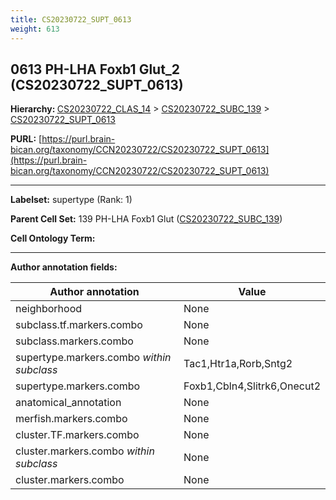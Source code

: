 ```yaml
---
title: CS20230722_SUPT_0613
weight: 613
---
```

## 0613 PH-LHA Foxb1 Glut_2 (CS20230722_SUPT_0613)
<b>Hierarchy: </b>
[CS20230722_CLAS_14](../CS20230722_CLAS_14) >
[CS20230722_SUBC_139](../CS20230722_SUBC_139) >
[CS20230722_SUPT_0613](../CS20230722_SUPT_0613)

**PURL:** [https://purl.brain-bican.org/taxonomy/CCN20230722/CS20230722_SUPT_0613](https://purl.brain-bican.org/taxonomy/CCN20230722/CS20230722_SUPT_0613)

---


**Labelset:** supertype (Rank: 1)

**Parent Cell Set:** 139 PH-LHA Foxb1 Glut ([CS20230722_SUBC_139](../CS20230722_SUBC_139))



**Cell Ontology Term:** 

[MARKER GENES.]: #


---

[TRANSFERRED ANNOTATIONS.]: #


[AUTHOR ANNOTATION FIELDS.]: #


**Author annotation fields:**

| Author annotation | Value |
|-------------------|-------|
|neighborhood|None|
|subclass.tf.markers.combo|None|
|subclass.markers.combo|None|
|supertype.markers.combo _within subclass_|Tac1,Htr1a,Rorb,Sntg2|
|supertype.markers.combo|Foxb1,Cbln4,Slitrk6,Onecut2|
|anatomical_annotation|None|
|merfish.markers.combo|None|
|cluster.TF.markers.combo|None|
|cluster.markers.combo _within subclass_|None|
|cluster.markers.combo|None|
